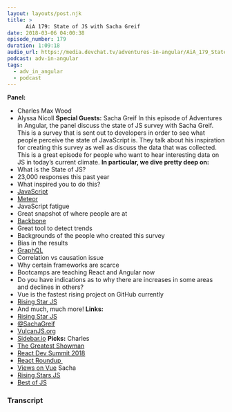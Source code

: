 ```yaml
---
layout: layouts/post.njk
title: >
      AiA 179: State of JS with Sacha Greif
date: 2018-03-06 04:00:38
episode_number: 179
duration: 1:09:18
audio_url: https://media.devchat.tv/adventures-in-angular/AiA_179_State_of_JS_with_Sacha_Greif.mp3
podcast: adv-in-angular
tags: 
  - adv_in_angular
  - podcast
---
```


 **Panel:&nbsp;**
- Charles Max Wood
- Alyssa Nicoll
**Special Guests:** Sacha Greif In this episode of Adventures in Angular, the panel discuss the state of JS survey with Sacha Greif. This is a survey that is sent out to developers in order to see what people perceive the state of JavaScript is. They talk about his inspiration for creating this survey as well as discuss the data that was collected. This is a great episode for people who want to hear interesting data on JS in today’s current climate. **In particular, we dive pretty deep on:**
- What is the State of JS?
- 23,000 responses this past year
- What inspired you to do this?
- [JavaScript](https://www.javascript.com)
- [Meteor](https://www.meteor.com)
- JavaScript fatigue
- Great snapshot of where people are at
- [Backbone](http://backbonejs.org)
- Great tool to detect trends
- Backgrounds of the people who created this survey
- Bias in the results
- [GraphQL](http://graphql.org)
- Correlation vs causation issue
- Why certain frameworks are scarce
- Bootcamps are teaching React and Angular now
- Do you have indications as to why there are increases in some areas and declines in others?
- Vue is the fastest rising project on GitHub currently
- [Rising Star JS](https://risingstars.js.org/2017/en/)
- And much, much more!
**Links: &nbsp;**
- [Rising Star JS](https://risingstars.js.org/2017/en/)
- [@SachaGreif](https://twitter.com/SachaGreif?ref_src=twsrc%255Egoogle%257Ctwcamp%255Eserp%257Ctwgr%255Eauthor)
- [VulcanJS.org](http://vulcanjs.org/)
- [Sidebar.io](https://sidebar.io/)
**Picks:** Charles
- [The Greatest Showman](http://www.imdb.com/title/tt1485796/)
- [React Dev Summit 2018](https://reactdevsummit.com/)
- [React Roundup&nbsp;](http://reactroundup.com/)
- [Views on Vue](http://viewsonvue.com/)
Sacha
- [Rising Stars JS](https://risingstars.js.org/2017/en/)
- [Best of JS](https://bestof.js.org/)


### Transcript


